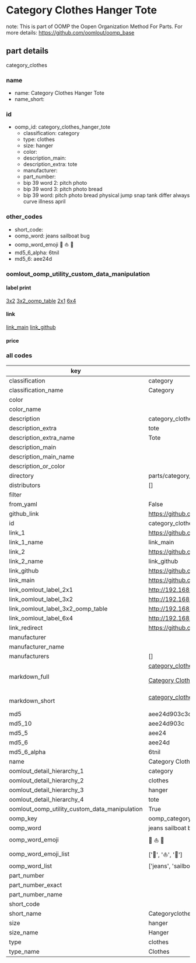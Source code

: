 # Category Clothes Hanger Tote  

note: This is part of OOMP the Oopen Organization Method For Parts. For more details: https://github.com/oomlout/oomp_base

##  part details
  



category_clothes



### name
* name: Category Clothes Hanger Tote
* name_short: 
### id
* oomp_id: category_clothes_hanger_tote
  * classification: category
  * type: clothes
  * size: hanger
  * color: 
  * description_main: 
  * description_extra: tote
  * manufacturer: 
  * part_number: 
  * bip 39 word 2: pitch photo
  * bip 39 word 3: pitch photo bread
  * bip 39 word: pitch photo bread physical jump snap tank differ always curve illness april

### other_codes
* short_code: 
* oomp_word: jeans sailboat bug
* oomp_word_emoji :jeans: :sailboat: :bug:
* md5_6_alpha: 6tnil
* md5_6: aee24d






### oomlout_oomp_utility_custom_data_manipulation
#### label print
[3x2](http://192.168.1.245:1112/?label=oomp%206tnil)
[3x2_oomp_table](http://192.168.1.108:1112/?label=oomp%206tnil)
[2x1](http://192.168.1.242:1112/?label=oomp%206tnil)
[6x4](http://192.168.1.55:1112/?label=oomp%206tnil)    

#### link

[link_main](https://github.com/oomlout/oomlout_oomp_version_1_messy/tree/main/parts/category_clothes_hanger_tote) [link_github](https://github.com/oomlout/oomlout_oomp_version_1_messy/tree/main/parts/category_clothes_hanger_tote)                             

#### price







### all codes 
| key | value |  
| --- | --- |  
| classification | category |  
| classification_name | Category |  
| color |  |  
| color_name |  |  
| description | category_clothes |  
| description_extra | tote |  
| description_extra_name | Tote |  
| description_main |  |  
| description_main_name |  |  
| description_or_color |   |  
| directory | parts/category_clothes_hanger_tote |  
| distributors | [] |  
| filter |  |  
| from_yaml | False |  
| github_link | https://github.com/oomlout/oomlout_oomp_part_src/tree/main/parts/category_clothes_hanger_tote |  
| id | category_clothes_hanger_tote |  
| link_1 | https://github.com/oomlout/oomlout_oomp_version_1_messy/tree/main/parts/category_clothes_hanger_tote |  
| link_1_name | link_main |  
| link_2 | https://github.com/oomlout/oomlout_oomp_version_1_messy/tree/main/parts/category_clothes_hanger_tote |  
| link_2_name | link_github |  
| link_github | https://github.com/oomlout/oomlout_oomp_version_1_messy/tree/main/parts/category_clothes_hanger_tote |  
| link_main | https://github.com/oomlout/oomlout_oomp_version_1_messy/tree/main/parts/category_clothes_hanger_tote |  
| link_oomlout_label_2x1 | http://192.168.1.242:1112/?label=oomp%206tnil |  
| link_oomlout_label_3x2 | http://192.168.1.245:1112/?label=oomp%206tnil |  
| link_oomlout_label_3x2_oomp_table | http://192.168.1.108:1112/?label=oomp%206tnil |  
| link_oomlout_label_6x4 | http://192.168.1.55:1112/?label=oomp%206tnil |  
| link_redirect | https://github.com/oomlout/oomlout_oomp_version_1_messy/tree/main/parts/category_clothes_hanger_tote |  
| manufacturer |  |  
| manufacturer_name |  |  
| manufacturers | [] |  
| markdown_full | [category_clothes_hanger_tote](none)<br>[](none)<br>[Category Clothes Hanger Tote](none)<br><br> |  
| markdown_short | [category_clothes_hanger_tote](none)<br><br> |  
| md5 | aee24d903c3ddbb7353c7a3e36e8ed2c |  
| md5_10 | aee24d903c |  
| md5_5 | aee24 |  
| md5_6 | aee24d |  
| md5_6_alpha | 6tnil |  
| name | Category Clothes Hanger Tote |  
| oomlout_detail_hierarchy_1 | category |  
| oomlout_detail_hierarchy_2 | clothes |  
| oomlout_detail_hierarchy_3 | hanger |  
| oomlout_detail_hierarchy_4 | tote |  
| oomlout_oomp_utility_custom_data_manipulation | True |  
| oomp_key | oomp_category_clothes_hanger_tote |  
| oomp_word | jeans sailboat bug |  
| oomp_word_emoji | :jeans: :sailboat: :bug: |  
| oomp_word_emoji_list | [':jeans:', ':sailboat:', ':bug:'] |  
| oomp_word_list | ['jeans', 'sailboat', 'bug'] |  
| part_number |  |  
| part_number_exact |  |  
| part_number_name |  |  
| short_code |  |  
| short_name | Categoryclothes |  
| size | hanger |  
| size_name | Hanger |  
| type | clothes |  
| type_name | Clothes |  
